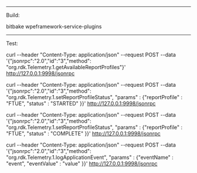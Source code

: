 -----------------
Build:

bitbake wpeframework-service-plugins

-----------------
Test:

curl --header "Content-Type: application/json" --request POST --data '{"jsonrpc":"2.0","id":"3","method": "org.rdk.Telemetry.1.getAvailableReportProfiles"}' http://127.0.0.1:9998/jsonrpc

curl --header "Content-Type: application/json" --request POST --data '{"jsonrpc":"2.0","id":"3","method": "org.rdk.Telemetry.1.setReportProfileStatus", "params" : {"reportProfile" : "FTUE", "status" : "STARTED" }}' http://127.0.0.1:9998/jsonrpc

curl --header "Content-Type: application/json" --request POST --data '{"jsonrpc":"2.0","id":"3","method": "org.rdk.Telemetry.1.setReportProfileStatus", "params" : {"reportProfile" : "FTUE", "status" : "COMPLETE" }}' http://127.0.0.1:9998/jsonrpc

curl --header "Content-Type: application/json" --request POST --data '{"jsonrpc":"2.0","id":"3","method": "org.rdk.Telemetry.1.logApplicationEvent", "params" : {"eventName" : "event", "eventValue" : "value" }}' http://127.0.0.1:9998/jsonrpc
